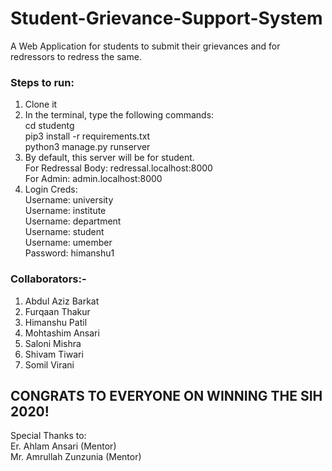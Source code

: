 # Student-Grievance-Support-System

A Web Application for students to submit their grievances and for redressors to redress the same.

### Steps to run:
1) Clone it
2) In the terminal, type the following commands:\
cd studentg\
pip3 install -r requirements.txt\
python3 manage.py runserver
3) By default, this server will be for student.\
For Redressal Body: redressal.localhost:8000\
For Admin: admin.localhost:8000
4) Login Creds:\
Username: university\
Username: institute\
Username: department\
Username: student\
Username: umember\
Password: himanshu1

### Collaborators:-
1) Abdul Aziz Barkat
2) Furqaan Thakur
3) Himanshu Patil
4) Mohtashim Ansari
5) Saloni Mishra
6) Shivam Tiwari
7) Somil Virani

## CONGRATS TO EVERYONE ON WINNING THE SIH 2020!

Special Thanks to:\
Er. Ahlam Ansari (Mentor)\
Mr. Amrullah Zunzunia (Mentor)
